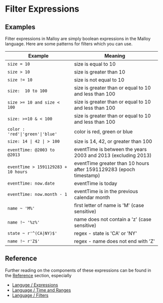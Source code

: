 # Filter Expressions

## Examples

Filter expressions in Malloy are simply boolean expressions in the Malloy
language. Here are some patterns for filters which you can use.

Example| Meaning
 --- | ---
`size = 10` | size is equal to 10
`size > 10` | size is greater than 10
`size != 10` | size is not equal to 10
`size:  10 to 100` | size is greater than or equal to 10 and less than 100
`size >= 10 and size < 100` | size is greater than or equal to 10 and less than 100
`size: >=10 & < 100` | size is greater than or equal to 10 and less than 100
`color : 'red'\|'green'\|'blue'` | color is red, green or blue
`size: 14 \| 42 \| > 100` | size is 14, 42, or greater than 100
`eventTime: @2003 to @2013` | eventTime is between the years 2003 and 2013 (excluding 2013)
`eventTime > 1591129283 + 10 hours` | eventTime greater than 10 hours after 1591129283 (epoch timestamp) 
`eventTime: now.date` | eventTime is today
`eventTime: now.month - 1` | eventTime is in the previous calendar month
`name ~ 'M%'` | first letter of name is 'M' (case sensitive)
`name !~ '%z%'` | name does not contain a 'z' (case sensitive)
`state ~ r'^(CA\|NY)$'` | regex - state is 'CA' or 'NY'
`name !~ r'Z$'` | regex - name does not end with 'Z'

## Reference
Further reading on the components of these expressions can be found
in the [Reference](../language/overview.md) section, especially

* [Languge / Expressions](../language/expressions.md)
* [Language / Time and Ranges](../language/time-ranges.md)
* [Language / Filters](../language/filters.md)
